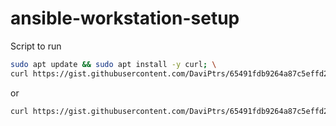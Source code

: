 # ansible-workstation-setup

Script to run

```bash
sudo apt update && sudo apt install -y curl; \
curl https://gist.githubusercontent.com/DaviPtrs/65491fdb9264a87c5effd2447cccefc5/raw/be0210a7191a9f67a8cfa6f8a0e39a3a6e8edf9e/set-dev-environment | bash -
```

or

```bash
curl https://gist.githubusercontent.com/DaviPtrs/65491fdb9264a87c5effd2447cccefc5/raw/be0210a7191a9f67a8cfa6f8a0e39a3a6e8edf9e/set-dev-environment | bash -
```